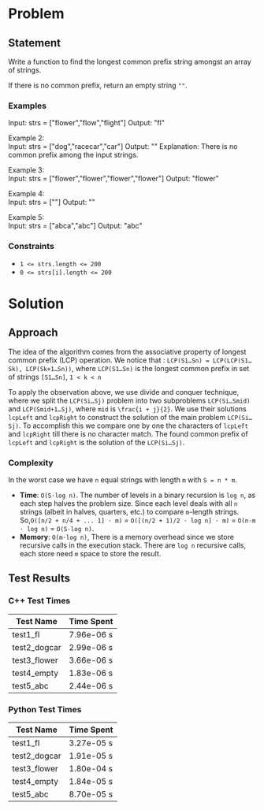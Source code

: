 # Problem

## Statement
Write a function to find the longest common prefix string amongst an array of strings.

If there is no common prefix, return an empty string `""`.

### Examples
Input: strs = ["flower","flow","flight"]
Output: "fl"

Example 2: \
Input: strs = ["dog","racecar","car"]
Output: ""
Explanation: There is no common prefix among the input strings.

Example 3: \
Input: strs = ["flower","flower","flower","flower"]
Output: "flower"

Example 4: \
Input: strs = [""]
Output: ""

Example 5: \
Input: strs = ["abca","abc"]
Output: "abc"

### Constraints
- `1 <= strs.length <= 200`
- `0 <= strs[i].length <= 200`


# Solution

## Approach
The idea of the algorithm comes from the associative property of longest common prefix (LCP) operation. We notice that :
`LCP(S1…Sn) = LCP(LCP(S1…Sk), LCP(Sk+1…Sn))`, where `LCP(S1…Sn)` is the longest common prefix in set of strings `[S1…Sn]`, `1 < k < n`

To apply the observation above, we use divide and conquer technique, where we split the `LCP(Si…Sj)` problem into two subproblems `LCP(Si…Smid)` and `LCP(Smid+1…Sj)`, where `mid` is `\frac{i + j}{2}`​. We use their solutions `lcpLeft` and `lcpRight` to construct the solution of the main problem `LCP(Si…Sj)`. To accomplish this we compare one by one the characters of `lcpLeft` and `lcpRight` till there is no character match. The found common prefix of `lcpLeft` and `lcpRight` is the solution of the `LCP(Si…Sj)`.

### Complexity
In the worst case we have `n` equal strings with length `m` with `S = n * m`.
- __Time__: `O(S⋅log n)`. The number of levels in a binary recursion is `log⁡ n`, as each step halves the problem size. Since each level deals with all `n` strings (albeit in halves, quarters, etc.) to compare `m`-length strings. So,`O([n/2 + n/4 + ... 1] ⋅ m)` = `O([(n/2 + 1)/2 ⋅ log n] ⋅ m)` = `O(n⋅m ⋅ log n)` = `O(S⋅log n)`.
- __Memory__: `O(m⋅log n)`, There is a memory overhead since we store recursive calls in the execution stack. There are `log⁡ n` recursive calls, each store need `m` space to store the result.

## Test Results

### C++ Test Times
| Test Name | Time Spent |
| --- | --- |
| test1_fl | 7.96e-06 s |
| test2_dogcar | 2.99e-06 s |
| test3_flower | 3.66e-06 s |
| test4_empty | 1.83e-06 s |
| test5_abc | 2.44e-06 s |

### Python Test Times
| Test Name | Time Spent |
| --- | --- |
| test1_fl | 3.27e-05 s |
| test2_dogcar | 1.91e-05 s |
| test3_flower | 1.80e-04 s |
| test4_empty | 1.84e-05 s |
| test5_abc | 8.70e-05 s |

